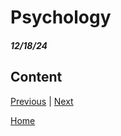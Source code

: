 # Psychology 
##### 12/18/24
## Content


[Previous](entry02.md) | [Next](entry04.md)

[Home](../README.md)
